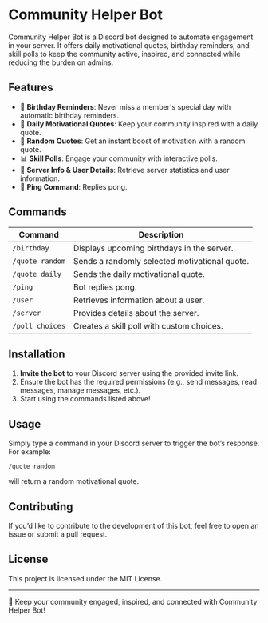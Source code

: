 # Community Helper Bot

Community Helper Bot is a Discord bot designed to automate engagement in your server. It offers daily motivational quotes, birthday reminders, and skill polls to keep the community active, inspired, and connected while reducing the burden on admins.

## Features
- 🎉 **Birthday Reminders**: Never miss a member's special day with automatic birthday reminders.
- 📢 **Daily Motivational Quotes**: Keep your community inspired with a daily quote.
- 🔀 **Random Quotes**: Get an instant boost of motivation with a random quote.
- 📊 **Skill Polls**: Engage your community with interactive polls.
- 📡 **Server Info & User Details**: Retrieve server statistics and user information.
- 🏓 **Ping Command**: Replies pong.

## Commands
| Command | Description |
|---------|-------------|
| `/birthday` | Displays upcoming birthdays in the server. |
| `/quote random` | Sends a randomly selected motivational quote. |
| `/quote daily` | Sends the daily motivational quote. |
| `/ping` | Bot replies pong. |
| `/user` | Retrieves information about a user. |
| `/server` | Provides details about the server. |
| `/poll choices` | Creates a skill poll with custom choices. |

## Installation
1. **Invite the bot** to your Discord server using the provided invite link.
2. Ensure the bot has the required permissions (e.g., send messages, read messages, manage messages, etc.).
3. Start using the commands listed above!

## Usage
Simply type a command in your Discord server to trigger the bot’s response. For example:
```
/quote random
```
will return a random motivational quote.

## Contributing
If you’d like to contribute to the development of this bot, feel free to open an issue or submit a pull request.

## License
This project is licensed under the MIT License.

---

🚀 Keep your community engaged, inspired, and connected with Community Helper Bot!

